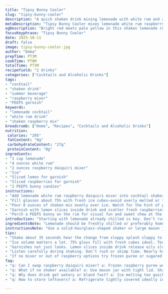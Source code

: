 ```yaml
---
title: "Tipsy Bunny Cooler"
slug: "tipsy-bunny-cooler"
description: "A quick shaken drink mixing lemonade with white rum and a tangy raspberry daiquiri mix now. Stirred differently than usual. Garnished with fresh fruit and a nostalgic candy bunny. Serves two with a punch and some fizz left behind. Calories around 200 each. Sweet but balanced thanks to the tartness lying underneath. Bright red meets pale yellow visually. Light but packs a kick. Perfect for an impromptu party or backyard chill. Easy to make but pay attention to the ice volume and shaking. The raspberry mixer replaces original strawberry for slight tart twist. Measures shifted for sturdier flavor balance."
metaDescription: "Tipsy Bunny Cooler mixes lemonade white rum raspberry daiquiri mixer with fresh fruit garnishes and candy bunny for a tart, crisp refreshing sip. Serves two."
ogDescription: "Bright red meets pale yellow in this shaken lemonade rum cocktail with raspberry tang, fresh lemon and raspberries, plus a cheeky candy bunny on top."
focusKeyphrase: "Tipsy Bunny Cooler"
date: 2025-10-11
draft: false
image: tipsy-bunny-cooler.jpg
author: "Emma"
prepTime: PT3M
cookTime: PT0M
totalTime: PT3M
recipeYield: "2 drinks"
categories: ["Cocktails and Alcoholic Drinks"]
tags:
- "cocktail"
- "shaken drink"
- "summer beverage"
- "raspberry mixer"
- "PEEPS garnish"
keywords:
- "lemonade cocktail"
- "white rum drink"
- "shaken raspberry mix"
breadcrumb: ["Home", "Recipes", "Cocktails and Alcoholic Drinks"]
nutrition: 
 calories: "205"
 fatContent: "0g"
 carbohydrateContent: "27g"
 proteinContent: "0g"
ingredients:
- "1 cup lemonade"
- "4 ounces white rum"
- "2 ounces raspberry daiquiri mixer"
- "Ice"
- "Sliced lemon for garnish"
- "Sliced raspberries for garnish"
- "2 PEEPS bunny candies"
instructions:
- "Add lemonade white rum raspberry daiquiri mixer into cocktail shaker or large jar. Close tight. Shake vigorously around 35 seconds. Listen for the liquid changing pitch from sloppy to harmonious."
- "Fill glasses about 75% with fresh ice cubes—avoid overly melted or too small crushed ones they dull the drink fast."
- "Pour 8 ounces of shaken mix evenly over ice. Watch for the hint of pink streaming down the sides."
- "Garnish with lemon slices inside drink and scatter fresh raspberries for bite-sized bursts of color and tartness."
- "Perch a PEEPS bunny on the rim for visual fun and sweet chew at the end. Avoid if melting ambient heat—candy becomes sticky mess."
introduction: "Starting with lemonade already chilled is key. Don’t rush shaking; nearly half a minute brings everything alive. Using raspberry instead of strawberry mixer. Why? Found strawberry gets lost sometimes in sweet lemonade—it’s subtle but raspberry cuts better through the rum. Past batches were too sweet or watered down from ice that melted too fast. Now, exactly 8 ounces per glass. Enough to fill the senses without bottling the punch. The lemon slices inside the glass not just garnish—adds aroma as you sip. The PEEPS bunny is a cheeky nod to Easter but anytime sugar fanatics want a colorful chewy bite after the last drop. Keep shaking tune steady, like a rhythmic tap tap. Stuff gets blended properly this way and not slushy or too diluted. Then pour with little fuss. Bright colors signal you got it right. Important: use cold lemonade and fresh ice—the texture of this cocktail relies on crispness not dilution or slushiness. If stuck with no raspberry mixer? Swap for frozen raspberry puree or a sugared raspberry syrup—adjust sweetness accordingly. No shaker? Mason jar works but close lid tight to avoid leaks."
ingredientsNote: "Lemonade should be freshly chilled or preferably homemade with tart lemons squeezed, balancing sweetener to taste. White rum—clear and light body is crucial here; darker rums overpower the subtle berry notes. Raspberry daiquiri mixer replaces strawberry for tartness. Can substitute with raspberry syrup plus extra lemon juice if needed but reduce overall sweetener. Ice—not crushed but firm cubes to slow melting. Garnishes: fresh lemon slices contribute scent and a slight acid burst when biting into it. Fresh raspberries bring texture and refresh the palette. PEEPS bunny adds whimsy but replaceable with any small candy or citrus twist if prefer no sugar overload. Keep ingredients in the fridge before starting to maintain chill throughout prep. The difference between watery and just-right drink is mostly in ice and chilling. Avoid bottled lemonade with preservatives/bitterness, homemade or fresh store-bought works better."
instructionsNote: "Use a solid-hourglass-shaped shaker or large mason jar with a tight lid. Shaking around 35 seconds is optimum—listen for liquid shifting from houseguest slosh to cocktail symphony. Don’t skimp ice in glass—too little and your drink dilutes fast; too much and it overtakes volume of cocktail. Pour gently over ice to maintain temperature. Garnishing inside keeps aroma accessible without overpowering drink—lemon wedges release oils slowly as glass warms in hand. Raspberries not only visual but pop flavor bursts against sweet lemonade and rum. PEEPS on rim—cute but watch heat; melts quickly. Cleanup tip: rinse shaker immediately or flavors stick. If no shaker, mix vigorously with spoon for 45 seconds in sealed jar. Experiment shaking tempo—too fast risks foaming, too slow no proper blending, trust the change in sound and resistance from liquid as cue. Pour steady and don’t tap glass when garnishing, avoids agitation and premature melting of ice. The cocktail is fragile balance between fizzy sweet and tart bite—temperature and fresh ingredients keep it there."
tips:
- "Shake about 35 seconds hear the change from sloppy splash sloppy to smooth harmonious pitch. That sound signals mix ready. Use a solid shaker or mason jar with lid really tight. Avoid slow shaking—liquid blends unevenly and tastes off. Cold lemonade important. Warmer mix dulls punch fast. Ice cubes must be firm not crushed or melted. Melted ice kills texture and dilutes flavor quick. Measure rum, lemonade, raspberry mixer precisely. Adjust only if sweet or tart off. Pour gently over ice to keep chilled balance. Lemon inside glass adds aroma while sipping. Raspberries scatter bite small tart flavor bursts. Candy bunny garnish fun but watch warm temps—melts sticky mess."
- "Ice volume matters a lot. 75% glass fill with fresh cubes ideal. Too little ice water down drink rapidly. Too much ice takes space reduces cocktail volume. Use firm cubes not crushed. Shake mix vigorously before pouring but avoid foam from too fast shaking. Listen for liquid tone changing, it helps timing shaking. If no raspberry daiquiri mixer frozen raspberry puree or syrup fine but reduce sweetener in lemonade or syrup. Lemonade must be fresh chilled or homemade tart lemons squeezed balancing sweetness yourself. Bottled lemonade often bitter or too sweet, kills balance. Prep ingredients cold then shake for crisp edge. That crispness sets apart slippery mouthfeel from watery."
- "Garnishes not just looks. Lemon slices inside drink release oils slowly warming hand brings subtle acid bursts as you sip. Raspberries scatter fresh crisp tart textured contrast. Candy bunny PEEPS on rim adds candy chew but heat melts quickly so skip in warm setting or swap for citrus twist or small candy. Leave small air space above ice and liquid to avoid sloshing during shaking but shaker or jar lid must be tight, leaks ruin rhythm. Rinsing shaker immediately after use prevents flavor stick or residue buildup. No shaker? Mason jar closed tight works but shake 45 seconds rather than 35, use spoon stirring only if really desperate to mix."
- "Listen carefully during shaking. Don’t rush or skimp time. Nearly half minute usually right. Liquid sound shifts from houseguest sloppy to cocktail symphony. That audible cue beats timers every time. Pour slow over ice, preserve cold temp, avoid agitation that makes ice melt too fast. Lemon slices inside glass emit faint oils which balance sweet. Raspberry mixer replaces traditional strawberry for tart sharper note. Past trials with strawberry ended too sweet or washed out by lemonade. Raspberry sharper cut through rum. Adjust measures slightly as needed for sturdier flavor. Keep ingredients chilled before starting to maintain crisp frozen textures."
- "If no mixer or out of raspberry options try frozen puree or sugared raspberry syrup but cut back on sweetener overall. White rum clear light body critical. Dark rums overpower. Lemonade freshly chilled or homemade best. Bottled often bitter or flat. Ice firm cubes slow melting, crushed melts too fast dulling punch. Garnish with raspberries and lemon wedges for contrasting textures and aroma. Candy bunny PEEPS cute but heat sensitive melts soon. Keep shaker or jar rinsed immediately, sticky residue ruin next batch. Pour slow steady avoid tapping glass or stirring garnish to keep ice firm. Keeps drink fresh balanced between fizzy sweet and tart punch."
faq:
- "q: Can I swap raspberry daiquiri mixer? a: Frozen raspberry puree works. Raspberry syrup too but reduces sweetener. Adjust lemon juice accordingly. Strawberry mixers inferior here, past trials confirm. Use what’s freshest chilled."
- "q: What if no shaker available? a: Use mason jar with tight lid. Shake longer 45 seconds to mix fully. If no jar stir vigorously sealed with spoon but mixture less uniform and some dilution risk. Listen for smooth liquid sound as cue."
- "q: Why does drink get watery or bland fast? a: Ice melting too quickly. Use firm fresh cubes not crushed. Too little ice causes rapid dilution. Pour gently over ice, avoid agitation in glass. Cold ingredients and shaking time critical to keep balance."
- "q: How to store leftovers? a: Refrigerate tightly covered ideally in sealed container. Stir gently before reuse. Avoid smashed ice or dissolved mixer in storage. Best fresh but up to a few hours chilled fine. Candy bunny not re-garnishable."

---
```

